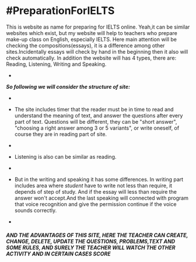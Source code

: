 #PreparationForIELTS
===
This is website as name for preparing for IELTS online. Yeah,it can be similar websites which exist, but my website will
help to teachers who prepare make-up class on English, especially IELTS. Here main attention will be checking the compositions(essays),
it is a difference among other sites.Incidentally essays will check by hand in the beginning then it also will check automatically.
In addition the website will has 4 types, there are: Reading, Listening, Writing and Speaking.

-

 **_So following we will consider the structure of site:_**

-

 * The site includes timer that the reader must be in time to read and understand the meaning of text, and answer the questions
   after every part of text. Questions will be different, they can be "short answer", "choosing a right answer among 3 or 5 variants",
   or write oneself, of course they are in reading part of site.

-

 * Listening is also can be similar as reading.

-

 * But in the writing and speaking it has some differences. In writing part includes area where _student_ have to write not less than require, it depends of step of study. And if the essay will less than require the answer won't accept.And the last speaking will connected with program that voice recognition and give the permission continue if the voice sounds correctly.

-

#### _AND THE ADVANTAGES OF THIS SITE, HERE THE TEACHER CAN CREATE, CHANGE, DELETE, UPDATE THE QUESTIONS, PROBLEMS,TEXT AND SOME RULES, AND SURELY THE TEACHER WILL WATCH THE OTHER ACTIVITY AND IN CERTAIN CASES SCORE_